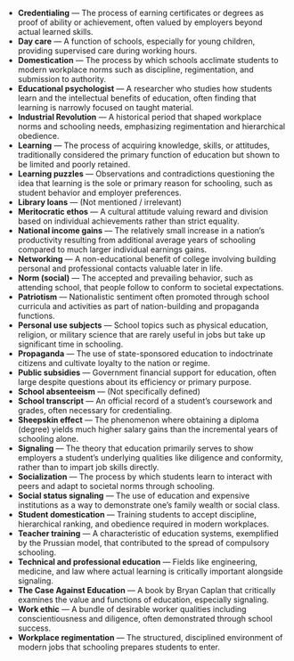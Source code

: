 - **Credentialing** — The process of earning certificates or degrees as proof of ability or achievement, often valued by employers beyond actual learned skills.  
- **Day care** — A function of schools, especially for young children, providing supervised care during working hours.  
- **Domestication** — The process by which schools acclimate students to modern workplace norms such as discipline, regimentation, and submission to authority.  
- **Educational psychologist** — A researcher who studies how students learn and the intellectual benefits of education, often finding that learning is narrowly focused on taught material.  
- **Industrial Revolution** — A historical period that shaped workplace norms and schooling needs, emphasizing regimentation and hierarchical obedience.  
- **Learning** — The process of acquiring knowledge, skills, or attitudes, traditionally considered the primary function of education but shown to be limited and poorly retained.  
- **Learning puzzles** — Observations and contradictions questioning the idea that learning is the sole or primary reason for schooling, such as student behavior and employer preferences.  
- **Library loans** — (Not mentioned / irrelevant)  
- **Meritocratic ethos** — A cultural attitude valuing reward and division based on individual achievements rather than strict equality.  
- **National income gains** — The relatively small increase in a nation’s productivity resulting from additional average years of schooling compared to much larger individual earnings gains.  
- **Networking** — A non-educational benefit of college involving building personal and professional contacts valuable later in life.  
- **Norm (social)** — The accepted and prevailing behavior, such as attending school, that people follow to conform to societal expectations.  
- **Patriotism** — Nationalistic sentiment often promoted through school curricula and activities as part of nation-building and propaganda functions.  
- **Personal use subjects** — School topics such as physical education, religion, or military science that are rarely useful in jobs but take up significant time in schooling.  
- **Propaganda** — The use of state-sponsored education to indoctrinate citizens and cultivate loyalty to the nation or regime.  
- **Public subsidies** — Government financial support for education, often large despite questions about its efficiency or primary purpose.  
- **School absenteeism** — (Not specifically defined)  
- **School transcript** — An official record of a student’s coursework and grades, often necessary for credentialing.  
- **Sheepskin effect** — The phenomenon where obtaining a diploma (degree) yields much higher salary gains than the incremental years of schooling alone.  
- **Signaling** — The theory that education primarily serves to show employers a student’s underlying qualities like diligence and conformity, rather than to impart job skills directly.  
- **Socialization** — The process by which students learn to interact with peers and adapt to societal norms through schooling.  
- **Social status signaling** — The use of education and expensive institutions as a way to demonstrate one’s family wealth or social class.  
- **Student domestication** — Training students to accept discipline, hierarchical ranking, and obedience required in modern workplaces.  
- **Teacher training** — A characteristic of education systems, exemplified by the Prussian model, that contributed to the spread of compulsory schooling.  
- **Technical and professional education** — Fields like engineering, medicine, and law where actual learning is critically important alongside signaling.  
- **The Case Against Education** — A book by Bryan Caplan that critically examines the value and functions of education, especially signaling.  
- **Work ethic** — A bundle of desirable worker qualities including conscientiousness and diligence, often demonstrated through school success.  
- **Workplace regimentation** — The structured, disciplined environment of modern jobs that schooling prepares students to enter.
